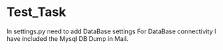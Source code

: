# Test_Task

In settings.py need to add DataBase settings
For DataBase connectivity I have included the Mysql DB Dump in Mail.
